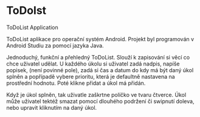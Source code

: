 # ToDoIst
ToDoList Application

ToDoList aplikace pro operační systém Android. Projekt byl programován v Android Studiu za pomocí jazyka Java. 

Jednoduchý, funkční a přehledný ToDoList. Slouží k zapisování si věcí co chce uživatel udělat. U každého úkolu si uživatel zadá nadpis, napíše popisek, (není povinné pole), zadá si čas a datum do kdy má být daný úkol splněn a popřípadě vybere prioritu, která je defaultně nastavena na prostřední hodnotu. Poté klikne přidat a úkol má přidán. 

Když je úkol splněn, tak uživatle zaškrtne políčko ve tvaru čtverce. Úkol může uživatel tektéž smazat pomocí dlouhého podržení či swipnutí doleva, nebo upravit kliknutím na daný úkol. 
